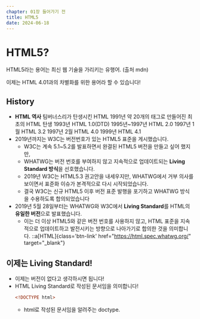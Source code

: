 ```yaml
---
chapter: 01장 들어가기 전
title: HTML5
date: 2024-06-18
---
```


# HTML5?

HTML5라는 용어는 최신 웹 기술을 가리키는 유행어. (출처 mdn)

이제는 HTML 4.01과의 차별화를 위한 용어라 할 수 있습니다!

## History

- **HTML 역사**
  팀버너스리가 탄생시킨 HTML
  1991년 약 20개의 태그로 만들어진 최초의 HTML 탄생
  1993년 HTML 1.0(DTD)
  1995년~1997년 HTML 2.0
  1997년 1월 HTML 3.2
  1997년 2월 HTML 4.0
  1999년 HTML 4.1
- 2019년까지는 W3C는 버전번호가 있는 HTML5 표준을 게시했습니다.
  - W3C는 계속 5.1~5.2를 발표하면서 완결된 HTML5 버전을 만들고 싶어 했지만,
  - WHATWG는 버전 번호를 부여하지 않고 지속적으로 업데이트되는 **Living Standard 방식**을 선호했습니다.
  - 2019년 W3C는 HTML5.3 권고안을 내세우지만, WHATWG에서 거부 의사를 보이면서 표준화 이슈가 본격적으로 다시 시작되었습니다.
  - 결국 W3C는 신규 HTML5 이후 버전 표준 발행을 포기하고 WHATWG 방식을 수용하도록 합의되었습니다
- 2019년 5월 28일부터는 WHATWG와 W3C에서 **Living Standard**를 HTML의 **유일한 버전**으로 발표했습니다.
  - 이는 더 이상 HTML5와 같은 버전 번호를 사용하지 않고, HTML 표준을 지속적으로 업데이트하고 발전시키는 방향으로 나아가기로 합의한 것을 의미합니다.
    ::a[HTML]{class='btn-link' href="https://html.spec.whatwg.org/" target="\_blank"}

## 이제는 **Living Standard!**

- 이제는 버전이 없다고 생각하시면 됩니다!
- HTML Living Standard로 작성된 문서임을 의미합니다!
  ```html
  <!DOCTYPE html>
  ```
  - html로 작성된 문서임을 알려주는 doctype.
